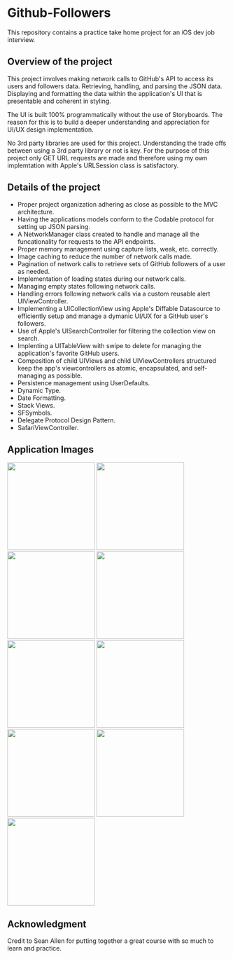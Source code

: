 # Github-Followers
This repository contains a practice take home project for an iOS dev job interview.

## Overview of the project
This project involves making network calls to GitHub's API to access its users and followers data. Retrieving, handling, and parsing the JSON data. Displaying and formatting the data within the application's UI that is presentable and coherent in styling.

The UI is built 100% programmatically without the use of Storyboards. The reason for this is to build a deeper understanding and appreciation for UI/UX design implementation.

No 3rd party libraries are used for this project. Understanding the trade offs between using a 3rd party library or not is key. For the purpose of this project only GET URL requests are made and therefore using my own implemtation with Apple's URLSession class is satisfactory.

## Details of the project
* Proper project organization adhering as close as possible to the MVC architecture.
* Having the applications models conform to the Codable protocol for setting up JSON parsing.
* A NetworkManager class created to handle and manage all the funcationality for requests to the API endpoints.
* Proper memory management using capture lists, weak, etc. correctly.
* Image caching to reduce the number of network calls made.
* Pagination of network calls to retrieve sets of GitHub followers of a user as needed.
* Implementation of loading states during our network calls.
* Managing empty states following network calls.
* Handling errors following network calls via a custom reusable alert UIViewController.
* Implementing a UICollectionView using Apple's Diffable Datasource to efficiently setup and manage a dymanic UI/UX for a GitHub user's followers.
* Use of Apple's UISearchController for filtering the collection view on search.
* Implenting a UITableView with swipe to delete for managing the application's favorite GitHub users.
* Composition of child UIViews and child UIViewControllers structured keep the app's viewcontrollers as atomic, encapsulated, and self-managing as possible.
* Persistence management using UserDefaults.
* Dynamic Type.
* Date Formatting.
* Stack Views.
* SFSymbols.
* Delegate Protocol Design Pattern.
* SafariViewController.

## Application Images
<img src="https://user-images.githubusercontent.com/49377210/121942990-67a76200-cd51-11eb-88d5-04a339eb747a.png" width=200> <img src="https://user-images.githubusercontent.com/49377210/121943001-6aa25280-cd51-11eb-9ce8-bee6ce99b202.png" width=200> <img src="https://user-images.githubusercontent.com/49377210/121943010-6ece7000-cd51-11eb-8b92-59385b347da1.png" width=200> <img src="https://user-images.githubusercontent.com/49377210/121943020-7130ca00-cd51-11eb-89d0-13115438e7be.png" width=200> <img src="https://user-images.githubusercontent.com/49377210/121943063-7b52c880-cd51-11eb-9e80-35057f13d845.png" width=200> <img src="https://user-images.githubusercontent.com/49377210/121943080-7f7ee600-cd51-11eb-979d-db21ae3360da.png" width=200> <img src="https://user-images.githubusercontent.com/49377210/121943097-83126d00-cd51-11eb-989e-a785ae387ed7.png" width=200> <img src="https://user-images.githubusercontent.com/49377210/121943106-860d5d80-cd51-11eb-8fab-3b9857438df7.png" width=200> <img src="https://user-images.githubusercontent.com/49377210/121943113-886fb780-cd51-11eb-8ba0-7f6be5fccada.png" width=200> 

## Acknowledgment 
Credit to Sean Allen for putting together a great course with so much to learn and practice.
